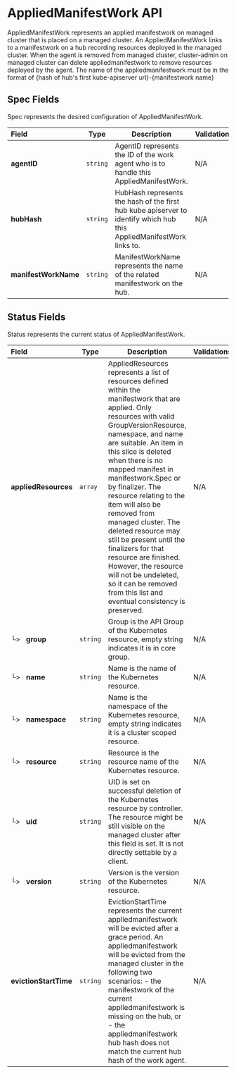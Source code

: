 # AppliedManifestWork API

AppliedManifestWork represents an applied manifestwork on managed cluster that is placed
on a managed cluster. An AppliedManifestWork links to a manifestwork on a hub recording resources
deployed in the managed cluster.
When the agent is removed from managed cluster, cluster-admin on managed cluster
can delete appliedmanifestwork to remove resources deployed by the agent.
The name of the appliedmanifestwork must be in the format of
{hash of hub's first kube-apiserver url}-{manifestwork name}

## Spec Fields

Spec represents the desired configuration of AppliedManifestWork.

| Field | Type | Description | Validations |
|:---|---|---|---|
|  **agentID** | `string` | AgentID represents the ID of the work agent who is to handle this AppliedManifestWork. | N/A |
|  **hubHash** | `string` | HubHash represents the hash of the first hub kube apiserver to identify which hub this AppliedManifestWork links to. | N/A |
|  **manifestWorkName** | `string` | ManifestWorkName represents the name of the related manifestwork on the hub. | N/A |
## Status Fields

Status represents the current status of AppliedManifestWork.

| Field | Type | Description | Validations |
|:---|---|---|---|
|  **appliedResources** | `array` | AppliedResources represents a list of resources defined within the manifestwork that are applied. Only resources with valid GroupVersionResource, namespace, and name are suitable. An item in this slice is deleted when there is no mapped manifest in manifestwork.Spec or by finalizer. The resource relating to the item will also be removed from managed cluster. The deleted resource may still be present until the finalizers for that resource are finished. However, the resource will not be undeleted, so it can be removed from this list and eventual consistency is preserved. | N/A |
| └>&nbsp;&nbsp; **group** | `string` | Group is the API Group of the Kubernetes resource, empty string indicates it is in core group. | N/A |
| └>&nbsp;&nbsp; **name** | `string` | Name is the name of the Kubernetes resource. | N/A |
| └>&nbsp;&nbsp; **namespace** | `string` | Name is the namespace of the Kubernetes resource, empty string indicates it is a cluster scoped resource. | N/A |
| └>&nbsp;&nbsp; **resource** | `string` | Resource is the resource name of the Kubernetes resource. | N/A |
| └>&nbsp;&nbsp; **uid** | `string` | UID is set on successful deletion of the Kubernetes resource by controller. The resource might be still visible on the managed cluster after this field is set. It is not directly settable by a client. | N/A |
| └>&nbsp;&nbsp; **version** | `string` | Version is the version of the Kubernetes resource. | N/A |
|  **evictionStartTime** | `string` | EvictionStartTime represents the current appliedmanifestwork will be evicted after a grace period. An appliedmanifestwork will be evicted from the managed cluster in the following two scenarios:   - the manifestwork of the current appliedmanifestwork is missing on the hub, or   - the appliedmanifestwork hub hash does not match the current hub hash of the work agent. | N/A |
